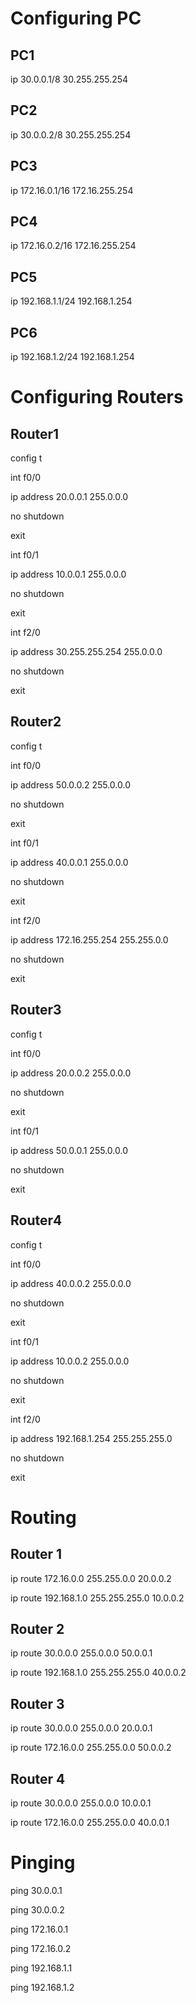 # Configuring PC

## PC1

ip 30.0.0.1/8 30.255.255.254

## PC2

ip 30.0.0.2/8 30.255.255.254

## PC3

ip 172.16.0.1/16 172.16.255.254

## PC4

ip 172.16.0.2/16 172.16.255.254

## PC5

ip 192.168.1.1/24 192.168.1.254

## PC6

ip 192.168.1.2/24 192.168.1.254


# Configuring Routers

## Router1

config t

int f0/0

ip address 20.0.0.1 255.0.0.0

no shutdown

exit

int f0/1

ip address 10.0.0.1 255.0.0.0

no shutdown

exit

int f2/0

ip address 30.255.255.254 255.0.0.0

no shutdown

exit


## Router2

config t

int f0/0

ip address 50.0.0.2 255.0.0.0

no shutdown

exit

int f0/1

ip address 40.0.0.1 255.0.0.0

no shutdown

exit

int f2/0

ip address 172.16.255.254 255.255.0.0

no shutdown

exit


## Router3

config t

int f0/0

ip address 20.0.0.2 255.0.0.0

no shutdown

exit

int f0/1

ip address 50.0.0.1 255.0.0.0

no shutdown

exit


## Router4

config t

int f0/0

ip address 40.0.0.2 255.0.0.0

no shutdown

exit

int f0/1

ip address 10.0.0.2 255.0.0.0

no shutdown

exit

int f2/0

ip address 192.168.1.254 255.255.255.0

no shutdown

exit


# Routing

## Router 1

ip route 172.16.0.0 255.255.0.0 20.0.0.2

ip route 192.168.1.0 255.255.255.0 10.0.0.2


## Router 2

ip route 30.0.0.0 255.0.0.0 50.0.0.1

ip route 192.168.1.0 255.255.255.0 40.0.0.2


## Router 3

ip route 30.0.0.0 255.0.0.0 20.0.0.1

ip route 172.16.0.0 255.255.0.0 50.0.0.2


## Router 4

ip route 30.0.0.0 255.0.0.0 10.0.0.1

ip route 172.16.0.0 255.255.0.0 40.0.0.1


# Pinging

ping 30.0.0.1

ping 30.0.0.2

ping 172.16.0.1

ping 172.16.0.2

ping 192.168.1.1

ping 192.168.1.2
